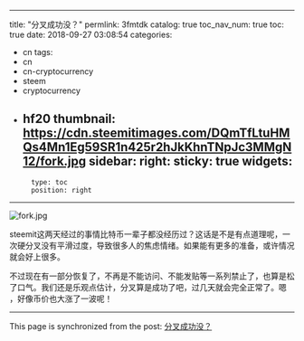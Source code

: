 
---
title: "分叉成功没？"
permlink: 3fmtdk
catalog: true
toc_nav_num: true
toc: true
date: 2018-09-27 03:08:54
categories:
- cn
tags:
- cn
- cn-cryptocurrency
- steem
- cryptocurrency
- hf20
thumbnail: https://cdn.steemitimages.com/DQmTfLtuHMQs4Mn1Eg59SR1n425r2hJkKhnTNpJc3MMgN12/fork.jpg
sidebar:
    right:
        sticky: true
widgets:
    -
        type: toc
        position: right
---


![fork.jpg](https://cdn.steemitimages.com/DQmTfLtuHMQs4Mn1Eg59SR1n425r2hJkKhnTNpJc3MMgN12/fork.jpg)

steemit这两天经过的事情比特币一辈子都没经历过？这话是不是有点道理呢，一次硬分叉没有平滑过度，导致很多人的焦虑情绪。如果能有更多的准备，或许情况就会好上很多。

不过现在有一部分恢复了，不再是不能访问、不能发贴等一系列禁止了，也算是松了口气。我们还是乐观点估计，分叉算是成功了吧，过几天就会完全正常了。嗯 ，好像币价也大涨了一波呢！

- - -

This page is synchronized from the post: [分叉成功没？](https://steemit.com/@lemooljiang/3fmtdk)
